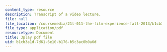 ```yaml
---
content_type: resource
description: Transcript of a video lecture.
file: null
file_location: /coursemedia/21l-011-the-film-experience-fall-2013/b1cb3a1d7d616e10b176b5c3ac0b0a6d_0jWfHFBLnv0.pdf
file_type: application/pdf
resourcetype: Document
title: 3play pdf file
uid: b1cb3a1d-7d61-6e10-b176-b5c3ac0b0a6d
---
```

